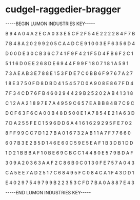 # cudgel-raggedier-bragger

-----BEGIN LUMON INDUSTRIES KEY-----

B 9 4 A 0 4 A 2 E C A 0 3 3 E 5 C F 2 F 5 4 E 2 2 2 2 8 4 F 7 B

7 B 4 8 A 2 0 2 9 9 2 0 5 C A 4 D C E 9 1 0 0 3 E F 6 3 5 6 D 4

D 0 0 D E 3 0 C B 3 6 C 7 4 1 F 9 F 4 2 1 F 5 D 4 F B 6 F 2 C 1

5 1 1 6 D 0 E E 2 6 8 D E 6 9 4 4 F 9 9 F 1 8 0 7 1 8 1 A 5 9 1

7 3 A E A B 3 E 7 8 8 E 1 5 3 F D E 7 C 0 B B 6 F 9 7 6 7 A 2 7

1 8 E 3 7 5 0 F D 8 D B D 4 1 5 4 5 7 D 0 A 9 0 8 E 8 6 7 F D 4

7 F 3 4 C D 7 6 F B 4 6 0 2 9 4 4 2 9 B 2 5 2 0 2 A B 4 1 3 1 8

C 1 2 A A 2 1 8 9 7 E 7 A 4 9 5 9 C 6 5 7 E A B B 8 4 B 7 C 9 C

D C F 6 3 F 6 C A 0 0 B 4 8 D 5 0 0 E 1 A 7 8 5 4 E 2 1 A 6 3 D

7 D A 2 5 5 F E C 1 5 9 6 D D 6 A 4 1 6 1 6 2 9 2 9 5 F E 7 0 2

8 F F 9 9 C C 7 D 1 2 7 B A 0 1 6 7 3 2 A B 1 1 A 7 F 7 7 6 6 0

6 0 7 B 3 E 2 B 5 D 1 4 6 E 6 0 C 5 9 E 5 E A F 1 B 3 D B 1 D D

1 D 2 1 B B B A F 1 0 B E 6 9 C B C C 1 4 4 8 0 E 5 7 9 B D A F

3 0 9 A 2 0 3 6 3 A A F 2 C 8 6 B 0 C 0 1 3 0 F E 7 5 7 A 0 4 3

C A 5 E E 7 A D 2 5 1 7 C 6 8 4 9 5 F C 0 8 4 C A 1 F 4 3 D D 1

E 4 0 2 9 7 5 4 9 7 9 9 B 2 2 3 5 3 C F D 7 B A 0 A 8 8 7 E 4 3

-----END LUMON INDUSTRIES KEY-----

